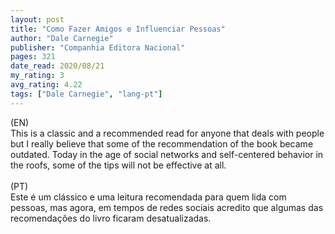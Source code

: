 ```yaml
---
layout: post
title: "Como Fazer Amigos e Influenciar Pessoas"
author: "Dale Carnegie"
publisher: "Companhia Editora Nacional"
pages: 321
date_read: 2020/08/21
my_rating: 3
avg_rating: 4.22
tags: ["Dale Carnegie", "lang-pt"]
---
```


(EN)<br/>This is a classic and a recommended read for anyone that deals with people but I really believe that some of the recommendation of the book became outdated. Today in the age of social networks and self-centered behavior in the roofs, some of the tips will not be effective at all.<br/><br/>(PT)<br/>Este é um clássico e uma leitura recomendada para quem lida com pessoas, mas agora, em tempos de redes sociais acredito que algumas das recomendações do livro ficaram desatualizadas.

